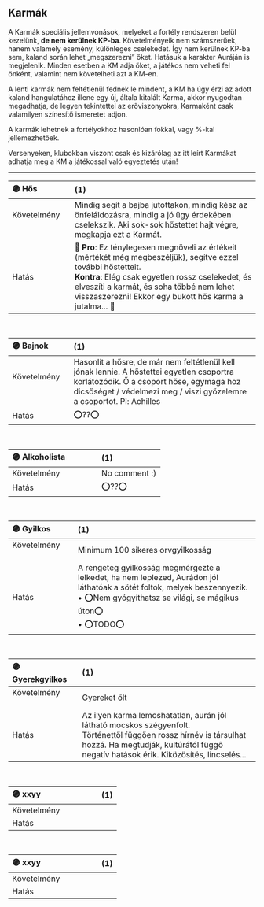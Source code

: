 ## Karmák

A Karmák speciális jellemvonások, melyeket a fortély rendszeren belül kezelünk, **de nem kerülnek KP-ba**. Követelményeik nem számszerűek, hanem valamely esemény, különleges cselekedet.  Így nem kerülnek KP-ba sem, kaland során lehet „megszerezni” őket. Hatásuk a karakter Auráján is megjelenik. Minden esetben a KM adja őket, a játékos nem veheti fel önként, valamint nem követelheti azt a KM-en.

A lenti karmák  nem feltétlenül fednek le mindent, a KM ha úgy érzi az adott kaland hangulatához illene egy új, általa kitalált Karma, akkor nyugodtan megadhatja, de legyen tekintettel az erőviszonyokra, Karmaként csak valamilyen színesítő ismeretet adjon.

A karmák lehetnek a fortélyokhoz hasonlóan fokkal, vagy %-kal jellemezhetőek.

Versenyeken, klubokban viszont csak és kizárólag az itt leírt Karmákat adhatja meg a KM a játékossal való egyeztetés után!

---

| 🟣 Hős | (1) |
| :----------- | :----------- |
| Követelmény&nbsp;	&nbsp; &nbsp; &nbsp; &nbsp; &nbsp; | Mindig segít a bajba jutottakon, mindig kész az önfeláldozásra, mindig a jó ügy érdekében cselekszik. Aki sok-sok hőstettet hajt végre, megkapja ezt a Karmát.   |
| Hatás | 👀 **Pro**: Ez ténylegesen megnöveli az értékeit (mértékét még megbeszéljük), segítve ezzel további hőstetteit.<br />**Kontra**: Elég csak egyetlen rossz cselekedet, és elveszíti a karmát, és soha többé nem lehet visszaszerezni! Ekkor egy bukott hős karma a jutalma... 👀 |

<br />

| 🟣 Bajnok | (1) |
| :----------- | :----------- |
| Követelmény &nbsp; &nbsp; &nbsp; &nbsp; &nbsp; &nbsp; &nbsp; &nbsp; | Hasonlít a hősre, de már nem feltétlenül kell jónak lennie. A hőstettei egyetlen csoportra korlátozódik. Ő a csoport hőse, egymaga hoz dicsőséget / védelmezi meg / viszi győzelemre a csoportot. Pl: Achilles |
| Hatás | ⭕??⭕ |

<br />

| 🟣 Alkoholista | (1) |
| :----------- | :----------- |
| Követelmény &nbsp; &nbsp; &nbsp; &nbsp; &nbsp; &nbsp; &nbsp; &nbsp; | No comment :)|
| Hatás | ⭕??⭕ |

<br />

| 🟣 Gyilkos | (1) |
| :----------- | :----------- |
| Követelmény &nbsp; &nbsp; &nbsp; &nbsp; &nbsp; &nbsp; &nbsp;  &nbsp; | Minimum 100 sikeres orvgyilkosság |
| Hatás | A rengeteg gyilkosság megmérgezte a lelkedet, ha nem leplezed, Aurádon jól láthatóak a sötét foltok, melyek beszennyezik.<br />• ⭕Nem gyógyíthatsz se világi, se mágikus úton⭕<br />• ⭕TODO⭕ |

<br />

| 🟣 Gyerekgyilkos | (1) |
| :----------- | :----------- |
| Követelmény &nbsp; &nbsp; &nbsp; &nbsp; &nbsp; &nbsp; &nbsp;  &nbsp;  | Gyereket ölt |
| Hatás | Az ilyen karma lemoshatatlan, aurán jól látható mocskos szégyenfolt.<br />Történettől függően rossz hírnév is társulhat hozzá. Ha megtudják, kultúrától függő negatív hatások érik. Kiközösítés, lincselés... |

<br />

| 🟣 xxyy | (1) |
| :----------- | :----------- |
| Követelmény &nbsp; &nbsp; &nbsp; &nbsp; &nbsp; &nbsp; &nbsp;  &nbsp; |  |
| Hatás |  |

<br />

| 🟣 xxyy | (1) |
| :----------- | :----------- |
| Követelmény &nbsp; &nbsp; &nbsp; &nbsp; &nbsp; &nbsp; &nbsp;  &nbsp; |  |
| Hatás |  |
